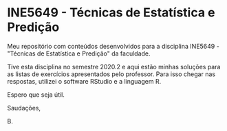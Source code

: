 # INE5649 - Técnicas de Estatística e Predição
Meu repositório com conteúdos desenvolvidos para a disciplina INE5649 - "Técnicas de Estatística e Predição" da faculdade. 

Tive esta disciplina no semestre 2020.2 e aqui estão minhas soluções para as listas de exercícios apresentados pelo professor. Para isso chegar nas respostas, utilizei o software RStudio e a linguagem R.

Espero que seja útil.

Saudações,

B.
